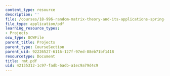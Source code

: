 ```yaml
---
content_type: resource
description: ''
file: /courses/18-996-random-matrix-theory-and-its-applications-spring-2004/421353121c97fadb6adba1ec9a79d4c9_rmt.pdf
file_type: application/pdf
learning_resource_types:
- Projects
ocw_type: OCWFile
parent_title: Projects
parent_type: CourseSection
parent_uid: 92226527-6116-127f-97ed-88eb71bf1418
resourcetype: Document
title: rmt.pdf
uid: 42135312-1c97-fadb-6adb-a1ec9a79d4c9
---
```

